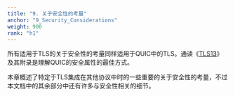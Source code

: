 ```yaml
---
title: "9. 关于安全性的考量"
anchor: "9_Security_Considerations"
weight: 900
rank: "h1"
---
```


所有适用于TLS的关于安全性的考量同样适用于QUIC中的TLS。通读《[TLS13](https://www.rfc-editor.org/info/rfc8446)》及其附录是理解QUIC的安全属性的最佳方式。

本章概述了特定于TLS集成在其他协议中时的一些重要的关于安全性的考量，不过本文档中的其余部分中还有许多与安全性相关的细节。
